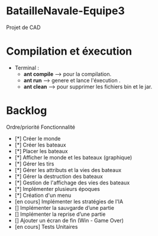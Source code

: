 # BatailleNavale-Equipe3
Projet de CAD

# Compilation et éxecution
   - Terminal :
        * **ant compile** --> pour la compilation.
        * **ant run** --> genere et lance l'éxecution .
        * **ant clean** --> pour supprimer les fichiers bin et le jar.

   
# Backlog
  Ordre/priorité  Fonctionnalité
  -  [*]                 Créer le monde
  -  [*]                 Créer les bateaux
  -  [*]                 Placer les bateaux
  -  [*]                 Afficher le monde et les bateaux (graphique)
  -  [*]                 Gérer les tirs
  -  [*]                 Gérer les attributs et la vies des bateaux
  -  [*]                 Gérer la destruction des bateaux
  -  [*]                 Gestion de l'affichage des vies des bateaux
  -  [*]                 Implémenter plusieurs époques
  -  [*]                 Création d'un menu
  -  [en cours]          Implémenter les stratégies de l'IA
  -  []                 Implémenter la sauvgarde d’une partie
  -  []                 Implémenter la reprise d’une partie
  -  []                 Ajouter un écran de fin (Win - Game Over)
  -  [en cours]          Tests Unitaires